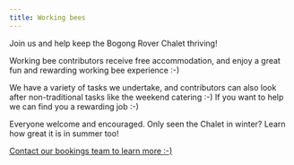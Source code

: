 ```yaml
---
title: Working bees
---
```


Join us and help keep the Bogong Rover Chalet thriving!

Working bee contributors receive free accommodation, and enjoy a great fun and
rewarding working bee experience :-)

We have a variety of tasks we undertake, and contributors can also look after
non-traditional tasks like the weekend catering :-) If you want to help we can
find you a rewarding job :-)

Everyone welcome and encouraged. Only seen the Chalet in winter? Learn how great
it is in summer too!

[Contact our bookings team to learn more :-)](/about/contact/#bookings)
